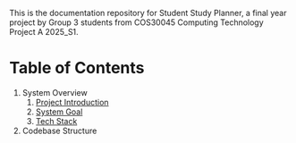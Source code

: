 This is the documentation repository for Student Study Planner, a final year project by Group 3 students from COS30045 Computing Technology Project A 2025_S1.
# Table of Contents
1. System Overview
	1. [Project Introduction](System%20Overview/1.1%20Project%20Introduction.md)
	2. [System Goal](System%20Overview/1.2%20System%20Goal.md)
	3. [Tech Stack](System%20Overview/1.3%20Tech%20Stack.md)
2. Codebase Structure